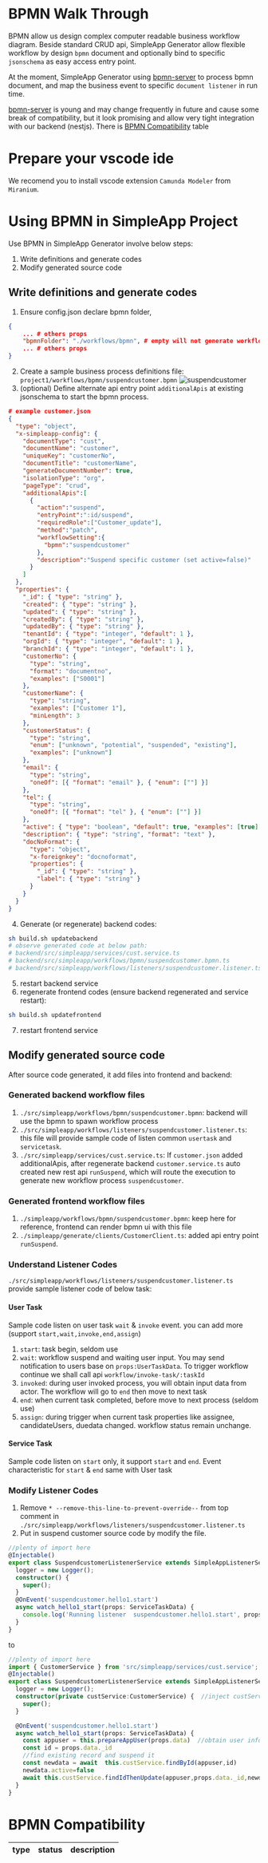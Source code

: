 # BPMN Walk Through
BPMN allow us design complex computer readable business workflow diagram. Beside standard CRUD api, SimpleApp Generator allow flexible workflow by design `bpmn` document and optionally bind to specific `jsonschema` as easy access entry point.

At the moment, SimpleApp Generator using [bpmn-server](https://github.com/bpmnServer/bpmn-server) to process bpmn document, and map the business event to specific `document listener` in run time.

[bpmn-server](https://github.com/bpmnServer/bpmn-server) is young and may change frequently in future and cause some break of compatibility, but it look promising and allow very tight integration with our backend (nestjs). There is [BPMN Compatibility](#bpmn-compatibility) table


# Prepare your vscode ide
We recomend you to install vscode extension `Camunda Modeler` from `Miranium`.

# Using BPMN in SimpleApp Project
Use BPMN in SimpleApp Generator involve below steps:
1. Write definitions and generate codes
2. Modify generated source code


## Write definitions and generate codes
1. Ensure config.json declare bpmn folder,
```json
{ 
    ... # others props
    "bpmnFolder": "./workflows/bpmn", # empty will not generate workflow codes
    ... # others props
}

```
2. Create a sample business process definitions file: `project1/workflows/bpmn/suspendcustomer.bpmn`
![suspendcustomer](./images/samplebpmn.jpg)
3. (optional) Define alternate api entry point `additionalApis` at existing jsonschema to start the bpmn process. 
```json
# example customer.json
{
  "type": "object",
  "x-simpleapp-config": {
    "documentType": "cust",
    "documentName": "customer",
    "uniqueKey": "customerNo",
    "documentTitle": "customerName",
    "generateDocumentNumber": true,
    "isolationType": "org",
    "pageType": "crud",
    "additionalApis":[
      {
        "action":"suspend",
        "entryPoint":":id/suspend",
        "requiredRole":["Customer_update"],
        "method":"patch",
        "workflowSetting":{
          "bpmn":"suspendcustomer"
        },
        "description":"Suspend specific customer (set active=false)"
      }
    ]
  },
  "properties": {
    "_id": { "type": "string" },
    "created": { "type": "string" },
    "updated": { "type": "string" },
    "createdBy": { "type": "string" },
    "updatedBy": { "type": "string" },
    "tenantId": { "type": "integer", "default": 1 },
    "orgId": { "type": "integer", "default": 1 },
    "branchId": { "type": "integer", "default": 1 },
    "customerNo": {
      "type": "string",
      "format": "documentno",
      "examples": ["S0001"]
    },
    "customerName": {
      "type": "string",
      "examples": ["Customer 1"],
      "minLength": 3
    },
    "customerStatus": {
      "type": "string",
      "enum": ["unknown", "potential", "suspended", "existing"],
      "examples": ["unknown"]
    },
    "email": {
      "type": "string",
      "oneOf": [{ "format": "email" }, { "enum": [""] }]
    },
    "tel": {
      "type": "string",
      "oneOf": [{ "format": "tel" }, { "enum": [""] }]
    },
    "active": { "type": "boolean", "default": true, "examples": [true] },
    "description": { "type": "string", "format": "text" },
    "docNoFormat": {
      "type": "object",
      "x-foreignkey": "docnoformat",
      "properties": {
        "_id": { "type": "string" },
        "label": { "type": "string" }
      }
    }
  }
}

```
4. Generate (or regenerate) backend codes:
```bash
sh build.sh updatebackend
# observe generated code at below path:
# backend/src/simpleapp/services/cust.service.ts
# backend/src/simpleapp/workflows/bpmn/suspendcustomer.bpmn.ts
# backend/src/simpleapp/workflows/listeners/suspendcustomer.listener.ts
```
5. restart backend service
6. regenerate frontend codes (ensure backend regenerated and service restart):
```sh
sh build.sh updatefrontend
```
7. restart frontend service



## Modify generated source code
After source code generated, it add files into frontend and backend:
### Generated backend workflow files
1. `./src/simpleapp/workflows/bpmn/suspendcustomer.bpmn`: backend will use the bpmn to spawn workflow process
2. `./src/simpleapp/workflows/listeners/suspendcustomer.listener.ts`: this file will provide sample code of listen common `usertask` and `servicetask`. 
3. `./src/simpleapp/services/cust.service.ts`: If `customer.json` added additionalApis, after regenerate backend `customer.service.ts` auto created new rest api `runSuspend`, which will route the execution to generate new workflow process `suspendcustomer`.

### Generated frontend workflow files
1. `./simpleapp/workflows/bpmn/suspendcustomer.bpmn`: keep here for reference, frontend can render bpmn ui with this file
2. `./simpleapp/generate/clients/CustomerClient.ts`: added api entry point `runSuspend`.


### Understand Listener Codes
`./src/simpleapp/workflows/listeners/suspendcustomer.listener.ts` provide sample listener code of below task:

#### User Task
Sample code listen on user task `wait` & `invoke` event. you can add more (support `start,wait,invoke,end,assign`)    
1. `start`: task begin, seldom use
2. `wait`:  workflow suspend and waiting user input. You may send notification to users base on `props:UserTaskData`. To trigger workflow continue we shall call api `workflow/invoke-task/:taskId`
3. `invoked`: during user invoked process, you will obtain input data from actor. The workflow will go to `end` then move to next task
4. `end`: when current task completed, before move to next process (seldom use)
5. `assign`: during trigger when current task properties like assignee, candidateUsers, duedata changed. workflow status remain unchange.
#### Service Task
Sample code listen on `start` only, it support `start` and `end`. Event characteristic for `start` & `end` same with User task

### Modify Listener Codes

1. Remove `* --remove-this-line-to-prevent-override--` from top comment in `./src/simpleapp/workflows/listeners/suspendcustomer.listener.ts`
2. Put in suspend customer source code by modify the file.
```ts
//plenty of import here
@Injectable()
export class SuspendcustomerListenerService extends SimpleAppListenerService {
  logger = new Logger();
  constructor() {
    super();
  }
  @OnEvent('suspendcustomer.hello1.start')
  async watch_hello1_start(props: ServiceTaskData) {
    console.log('Running listener  suspendcustomer.hello1.start', props);
  }
}
```
to
```ts
//plenty of import here
import { CustomerService } from 'src/simpleapp/services/cust.service'; //import customer service class
@Injectable()
export class SuspendcustomerListenerService extends SimpleAppListenerService {
  logger = new Logger();
  constructor(private custService:CustomerService) {  //inject custService object
    super();
  }

  @OnEvent('suspendcustomer.hello1.start')
  async watch_hello1_start(props: ServiceTaskData) {
    const appuser = this.prepareAppUser(props.data)  //obtain user info, and perform data isolation
    const id = props.data._id
    //find existing record and suspend it
    const newdata = await  this.custService.findById(appuser,id) 
    newdata.active=false
    await this.custService.findIdThenUpdate(appuser,props.data._id,newdata)  //save into database
  }
}
```

# BPMN Compatibility
| type |status|description|
|------|------|-----------|
